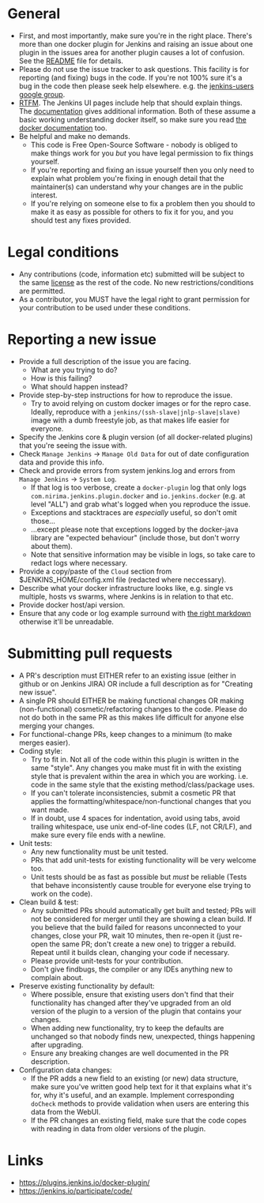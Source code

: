 # General

- First, and most importantly, make sure you're in the right place.
There's more than one docker plugin for Jenkins and raising an issue about one plugin in the issues area for another plugin causes a lot of confusion.
See the [README](README.md) file for details.
- Please do not use the issue tracker to ask questions.
This facility is for reporting (and fixing) bugs in the code.
If you're not 100% sure it's a bug in the code then please seek help elsewhere.
e.g. the [jenkins-users google group](https://groups.google.com/forum/#!forum/jenkinsci-users).
- [RTFM](https://en.wikipedia.org/wiki/RTFM).
The Jenkins UI pages include help that should explain things.
The
[documentation](README.md)
gives additional information.
Both of these assume a basic working understanding docker itself, so make sure you read [the docker documentation](https://docs.docker.com/) too.
- Be helpful and make no demands.
  * This code is Free Open-Source Software - nobody is obliged to make things work for you *but* you have legal permission to fix things yourself.
  * If you're reporting and fixing an issue yourself then you only need to explain what problem you're fixing in enough detail that the maintainer(s) can understand why your changes are in the public interest.
  * If you're relying on someone else to fix a problem then you should to make it as easy as possible for others to fix it for you, and you should test any fixes provided.

# Legal conditions

- Any contributions (code, information etc) submitted will be subject to the same [license](LICENSE) as the rest of the code.
No new restrictions/conditions are permitted.
- As a contributor, you MUST have the legal right to grant permission for your contribution to be used under these conditions.

# Reporting a new issue

- Provide a full description of the issue you are facing.
  * What are you trying to do?
  * How is this failing?
  * What should happen instead?
- Provide step-by-step instructions for how to reproduce the issue.
  * Try to avoid relying on custom docker images or for the repro case. Ideally, reproduce with a `jenkins/(ssh-slave|jnlp-slave|slave)` image with a dumb freestyle job, as that makes life easier for everyone.
- Specify the Jenkins core & plugin version (of all docker-related plugins) that you're seeing the issue with.
- Check `Manage Jenkins` -> `Manage Old Data` for out of date configuration data and provide this info.
- Check and provide errors from system jenkins.log and errors from `Manage Jenkins` -> `System Log`.
  * If that log is too verbose, create a `docker-plugin` log that only logs `com.nirima.jenkins.plugin.docker` and `io.jenkins.docker` (e.g. at level "ALL") and grab what's logged when you reproduce the issue.
  * Exceptions and stacktraces are *especially* useful, so don't omit those...
  * ...except please note that exceptions logged by the docker-java library are "expected behaviour" (include those, but don't worry about them).
  * Note that sensitive information may be visible in logs, so take care to redact logs where necessary.
- Provide a copy/paste of the `Cloud` section from $JENKINS_HOME/config.xml file (redacted where neccessary).
- Describe what your docker infrastructure looks like, e.g. single vs multiple, hosts vs swarms, where Jenkins is in relation to that etc.
- Provide docker host/api version.
- Ensure that any code or log example surround with [the right markdown](https://help.github.com/articles/github-flavored-markdown/) otherwise it'll be unreadable.

# Submitting pull requests

- A PR's description must EITHER refer to an existing issue (either in github or on Jenkins JIRA) OR include a full description as for "Creating new issue".
- A single PR should EITHER be making functional changes OR making (non-functional) cosmetic/refactoring changes to the code.
Please do not do both in the same PR as this makes life difficult for anyone else merging your changes.
- For functional-change PRs, keep changes to a minimum (to make merges easier).
- Coding style:
  * Try to fit in.
  Not all of the code within this plugin is written in the same "style".
  Any changes you make must fit in with the existing style that is prevalent within the area in which you are working.
  i.e. code in the same style that the existing method/class/package uses.
  * If you can't tolerate inconsistencies, submit a cosmetic PR that applies the formatting/whitespace/non-functional changes that you want made.
  * If in doubt, use 4 spaces for indentation, avoid using tabs, avoid trailing whitespace, use unix end-of-line codes (LF, not CR/LF), and make sure every file ends with a newline.
- Unit tests:
  * Any new functionality must be unit tested.
  * PRs that add unit-tests for existing functionality will be very welcome too.
  * Unit tests should be as fast as possible but *must* be reliable (Tests that behave inconsistently cause trouble for everyone else trying to work on the code).
- Clean build & test:
  * Any submitted PRs should automatically get built and tested; PRs will not be considered for merger until they are showing a clean build.
  If you believe that the build failed for reasons unconnected to your changes, close your PR, wait 10 minutes, then re-open it (just re-open the same PR; don't create a new one) to trigger a rebuild.
  Repeat until it builds clean, changing your code if necessary.
  * Please provide unit-tests for your contribution.
  * Don't give findbugs, the compiler or any IDEs anything new to complain about.
- Preserve existing functionality by default:
  * Where possible, ensure that existing users don't find that their functionality has changed after they've upgraded from an old version of the plugin to a version of the plugin that contains your changes.
  * When adding new functionality, try to keep the defaults are unchanged so that nobody finds new, unexpected, things happening after upgrading.
  * Ensure any breaking changes are well documented in the PR description.
- Configuration data changes:
  * If the PR adds a new field to an existing (or new) data structure, make sure you've written good help text for it that explains what it's for, why it's useful, and an example.
  Implement corresponding `doCheck` methods to provide validation when users are entering this data from the WebUI.
  * If the PR changes an existing field, make sure that the code copes with reading in data from older versions of the plugin.

# Links

- https://plugins.jenkins.io/docker-plugin/
- https://jenkins.io/participate/code/

